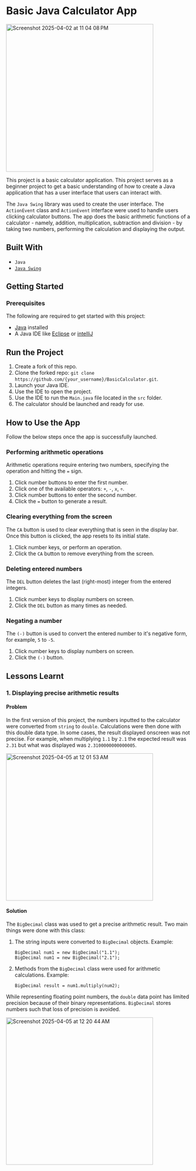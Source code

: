 # Basic Java Calculator App
<img width="401" alt="Screenshot 2025-04-02 at 11 04 08 PM" src="https://github.com/user-attachments/assets/01ab7ce1-4f1d-40a2-8a74-35fc30c4899b" />

This project is a basic calculator application. 
This project serves as a beginner project to get a basic understanding of how to create 
a Java application that has a user interface that users can interact with.

The `Java Swing` library was used to create the user interface. The `ActionEvent` class and `ActionEvent` 
interface were used to handle users clicking calculator buttons. The app does the basic arithmetic functions of a 
calculator - namely, addition, multiplication, subtraction and division - by taking two numbers, performing the 
calculation and displaying the output.

## Built With
- `Java`
- [`Java Swing`](https://docs.oracle.com/javase/7/docs/api/javax/swing/package-summary.html)

## Getting Started
### Prerequisites
The following are required to get started with this project: 
- [Java](https://www.oracle.com/java/technologies/downloads/) installed
- A Java IDE like [Eclipse]() or [intelliJ]()

## Run the Project
1. Create a fork of this repo.
2. Clone the forked repo:
```git clone https://github.com/{your_username}/BasicCalculator.git```.
3. Launch your Java IDE.
4. Use the IDE to open the project.
5. Use the IDE to run the `Main.java` file located in the `src` folder.
6. The calculator should be launched and ready for use.

## How to Use the App
Follow the below steps once the app is successfully launched.

### Performing arithmetic operations
Arithmetic operations require entering two numbers, specifying the operation and hitting the `=` sign.
1. Click number buttons to enter the first number. 
2. Click one of the available operators: `+`, `-`, `x`, `÷`.
3. Click number buttons to enter the second number.
4. Click the `=` button to generate a result.


### Clearing everything from the screen
The `CA` button is used to clear everything that is seen in the display bar.
Once this button is clicked, the app resets to its initial state.
1. Click number keys, or perform an operation.
2. Click the `CA` button to remove everything from the screen.


### Deleting entered numbers
The `DEL` button deletes the last (right-most) integer from the entered integers.
1. Click number keys to display numbers on screen.
2. Click the `DEL` button as many times as needed.


### Negating a number
The `(-)` button is used to convert the entered number to it's negative form, for example, `5` to `-5`.
1. Click number keys to display numbers on screen.
2. Click the `(-)` button.

## Lessons Learnt

### 1. Displaying precise arithmetic results
#### Problem
In the first version of this project, the numbers inputted to the calculator were converted 
from `string` to `double`. Calculations were then done with this double data type. In some cases, 
the result displayed onscreen was not precise. For example, when multiplying `1.1` by `2.1` the expected result 
was `2.31` but what was displayed was `2.3100000000000005`.

<img width="400" alt="Screenshot 2025-04-05 at 12 01 53 AM" src="https://github.com/user-attachments/assets/25b408e3-bbd8-4b85-9730-9aa7a0a52127" />


#### Solution
The `BigDecimal` class was used to get a precise arithmetic result. Two main things were done with this class:
1. The string inputs were converted to `BigDecimal` objects. Example:

   ```
   BigDecimal num1 = new BigDecimal("1.1");
   BigDecimal num1 = new BigDecimal("2.1");
2. Methods from the `BigDecimal` class were used for arithmetic calculations. Example:

    ```BigDecimal result = num1.multiply(num2);```

While representing floating point numbers, the `double` data point has limited precision because of their 
binary representations. `BigDecimal` stores numbers such that loss of precision is avoided.

<img width="400" alt="Screenshot 2025-04-05 at 12 20 44 AM" src="https://github.com/user-attachments/assets/a33bb52d-dd1e-418f-bd32-724398d3d2ad" />

